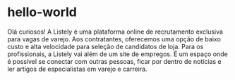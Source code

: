 # hello-world

Olá curiosos! 
A Listely é uma plataforma online de recrutamento exclusiva para vagas de varejo.
Aos contratantes, oferecemos uma opção de baixo custo e alta velocidade para seleção de candidatos de loja.
Para os profissionais, a Listely vai além de um site de empregos. É um espaço onde é possível se conectar com outras pessoas, ficar por dentro de notícias e ler artigos de especialistas em varejo e carreira.
